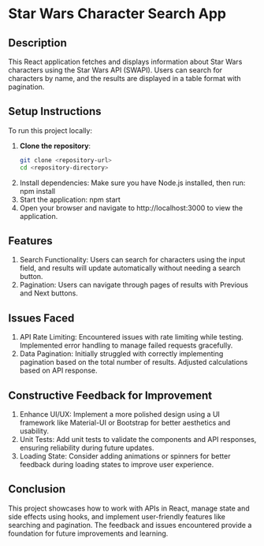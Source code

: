 # Star Wars Character Search App

## Description
This React application fetches and displays information about Star Wars characters using the Star Wars API (SWAPI). Users can search for characters by name, and the results are displayed in a table format with pagination.

## Setup Instructions
To run this project locally:

1. **Clone the repository**:
   ```bash
   git clone <repository-url>
   cd <repository-directory>
2. Install dependencies: Make sure you have Node.js installed, then run:
  npm install
3. Start the application:
   npm start
4. Open your browser and navigate to http://localhost:3000 to view the application.


## Features
1. Search Functionality: Users can search for characters using the input field, and results will update automatically without needing a search button.
2. Pagination: Users can navigate through pages of results with Previous and Next buttons.

## Issues Faced
1. API Rate Limiting: Encountered issues with rate limiting while testing. Implemented error handling to manage failed requests gracefully.
2. Data Pagination: Initially struggled with correctly implementing pagination based on the total number of results. Adjusted calculations based on API response.
   
## Constructive Feedback for Improvement
1. Enhance UI/UX: Implement a more polished design using a UI framework like Material-UI or Bootstrap for better aesthetics and usability.
2. Unit Tests: Add unit tests to validate the components and API responses, ensuring reliability during future updates.
3. Loading State: Consider adding animations or spinners for better feedback during loading states to improve user experience.

## Conclusion
This project showcases how to work with APIs in React, manage state and side effects using hooks, and implement user-friendly features like searching and pagination. The feedback and issues encountered provide a foundation for future improvements and learning.